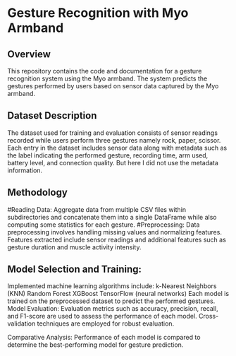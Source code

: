 # Gesture Recognition with Myo Armband

## Overview
This repository contains the code and documentation for a gesture recognition system using the Myo armband. The system predicts the gestures performed by users based on sensor data captured by the Myo armband.

## Dataset Description
The dataset used for training and evaluation consists of sensor readings recorded while users perform three gestures namely rock, paper, scissor. Each entry in the dataset includes sensor data along with metadata such as the label indicating the performed gesture, recording time, arm used, battery level, and connection quality. But here I did not use the metadata information.

## Methodology

#Reading Data: Aggregate data from multiple CSV files within subdirectories and concatenate them into a single DataFrame while also computing some statistics for each gesture. 
#Preprocessing: Data preprocessing involves handling missing values and normalizing features. Features extracted include sensor readings and additional features such as gesture duration and muscle activity intensity.

## Model Selection and Training:

Implemented machine learning algorithms include:
k-Nearest Neighbors (KNN)
Random Forest
XGBoost
TensorFlow (neural networks)
Each model is trained on the preprocessed dataset to predict the performed gestures.
Model Evaluation: Evaluation metrics such as accuracy, precision, recall, and F1-score are used to assess the performance of each model. Cross-validation techniques are employed for robust evaluation.

Comparative Analysis: Performance of each model is compared to determine the best-performing model for gesture prediction.


